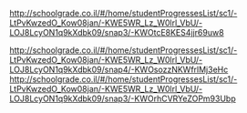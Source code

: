 http://schoolgrade.co.il/#/home/studentProgressesList/sc1/-LtPvKwzedO_Kow08jan/-KWE5WR_Lz_W0lrl_VbU/-LOJ8LcyON1q9kXdbk09/snap3/-KWOtcE8KES4jjr69uw8



http://schoolgrade.co.il/#/home/studentProgressesList/sc1/-LtPvKwzedO_Kow08jan/-KWE5WR_Lz_W0lrl_VbU/-LOJ8LcyON1q9kXdbk09/snap4/-KWOsozzNKWfrlMj3eHc
http://schoolgrade.co.il/#/home/studentProgressesList/sc1/-LtPvKwzedO_Kow08jan/-KWE5WR_Lz_W0lrl_VbU/-LOJ8LcyON1q9kXdbk09/snap3/-KWOrhCVRYeZOPm93Ubp